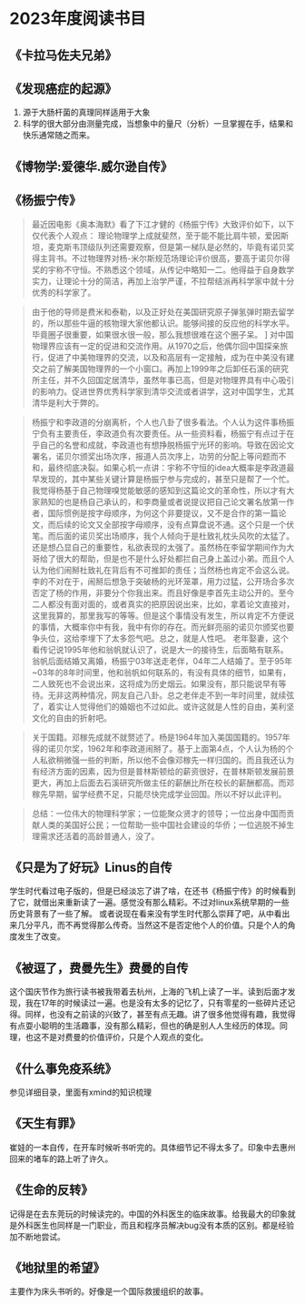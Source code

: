 # 2023年度阅读书目

## 《卡拉马佐夫兄弟》
## 《发现癌症的起源》
1. 源于大肠杆菌的真理同样适用于大象
2. 科学的很大部分由测量完成，当想象中的量尺（分析）一旦掌握在手，结果和快乐通常随之而来。

## 《博物学:爱德华.威尔逊自传》

## 《杨振宁传》
>最近因电影《奥本海默》看了下江才健的《杨振宁传》大致评价如下，以下仅代表个人观点：
理论物理学上成就斐然，至于能不能比肩牛顿，爱因斯坦，麦克斯韦顶级队列还需要观察，但是第一梯队是必然的，毕竟有诺贝奖得主背书。不过物理界对杨-米尔斯规范场理论评价很高，要高于诺贝尔得奖的宇称不守恒。不熟悉这个领域，从传记中略知一二。他得益于自身数学实力，让理论十分的简洁，再加上治学严谨，不拉帮结派再科学家中就十分优秀的科学家了。

>由于他的导师是费米和泰勒，以及正好处在美国研究原子弹氢弹时期去留学的，所以那些牛逼的核物理大家他都认识。能够间接的反应他的科学水平。毕竟圈子很重要，如果很水很一般，那么我想很难在这个圈子呆。
]
>对中国物理界应该有一定的促进和交流作用。从1970之后，他偶尔回中国探亲旅行，促进了中美物理界的交流，以及和高层有一定接触，成为在中美没有建交之前了解美国物理界的一个小窗口。再加上1999年之后卸任石溪的研究所主任，并不久回国定居清华，虽然年事已高，但是对物理界具有中心吸引的影响力。促进世界优秀科学家到清华交流或者讲学，这对中国学生，尤其清华是利大于弊的。

>杨振宁和李政道的分崩离析，个人也八卦了很多看法。个人认为这件事杨振宁负有主要责任，李政道负有次要责任。从一些资料看，杨振宁有点过于在乎自己的名誉和成就，李政道也有想挣脱杨振宁光环的影响。导致在因论文署名，诺贝尔颁奖出场次序，报道人员次序上，功劳的分配上等问题而不和，最终彻底决裂。如果心机一点讲：宇称不守恒的idea大概率是李政道最早发现的，其中某些关键计算是杨振宁参与完成的，甚至只是帮了一个忙。我觉得杨基于自己物理嗅觉能敏感的感知到这篇论文的革命性，所以才有大家熟知的也是杨自己承认的，和李商量或者说提议把自己论文署名放第一作者，国际惯例是按字母顺序，为何这个非要提议，又不是合作的第一篇论文，而后续的论文又全部按字母顺序，没有点算盘说不通。这个只是一个伏笔。而后面的诺贝奖出场顺序，我个人倾向于是杜致礼枕头风吹的太猛了。还是想凸显自己的重要性，私欲表现的太强了。虽然杨在李留学期间作为大哥给了很大的帮助，但是也不是什么好处都拦自己身上盖过小弟。而且个人认为他们闹掰杜致礼在背后有不可推卸的责任；当然杨也肯定不会这么说。李的不对在于，闹掰后想急于突破杨的光环笼罩，用力过猛，公开场合多次否定了杨的作用，非要分个你我出来。而且好像是李首先主动公开的。至今二人都没有面对面的，或者真实的把原因说出来，比如，拿着论文直接对，这里我算的，那里我写的等等。但是这个事情没有发生，所以肯定不方便说的事情，大概率你中有我，我中有你的存在。而光鲜亮丽的诺贝尔颁奖也要争头位，这给李埋下了太多怨气吧。总之，就是人性吧。
老年娶妻，这个看传记说1995年他和翁帆就认识了，说是大一的接待生，后面略有联系。翁帆后面结婚又离婚，杨振宁03年送走老伴，04年二人结婚了。至于95年~03年的8年时间里，他和翁帆如何联系的，有没有具体的细节，如果有，二人致死也不会说出来，这将成为历史烟云。如果没有，那只能说早有等待。无非这两种情况，网友自己八卦。总之老伴走不到一年时间里，就续弦了，着实让人觉得他们的婚姻也不过如此。或许这就是人性的自由，美利坚文化的自由的折射吧。

>关于国籍。邓稼先成就不就赘述了。杨是1964年加入美国国籍的。1957年得的诺贝尔奖，1962年和李政道闹掰了。基于上面第4点，个人认为杨的个人私欲稍微强一些的判断，所以他不会像邓稼先一样归国的。而且我还认为有经济方面的因素，因为但是普林斯顿给的薪资很好，在普林斯顿发展前景更大，再加上后面去石溪研究所做主任的薪酬比所在校长的薪酬都高。而邓稼先早期，留学经费不足，只能尽快完成学业回国。所以不好以此评判。

>总结：一位伟大的物理科学家；一位能聚众贤才的领导；一位出身中国而贡献人类的美国好公民；一位帮助一些中国社会建设的华侨；一位逃脱不掉生理需求还活着的高龄普通人，没了。

## 《只是为了好玩》Linus的自传
学生时代看过电子版的，但是已经淡忘了讲了啥，在还书《杨振宁传》的时候看到了它，就借出来重新读了一遍。感觉没有那么精彩。不过对linux系统早期的一些历史背景有了一些了解。
或者说现在看来没有学生时代那么崇拜了吧，从中看出来几分平凡，而不再觉得那么传奇。当然这不是否定他个人的价值。只是个人的角度发生了改变。

## 《被逗了，费曼先生》费曼的自传
这个国庆节作为旅行读书被我带着去杭州，上海的飞机上读了一半。读到后面才发现，我在17年的时候读过一遍。也是没有太多的记忆了，只有零星的一些碎片还记得。同样，也没有之前读的兴致了，甚至有点无趣。讲了很多他觉得有趣，我觉得有点耍小聪明的生活趣事，没有那么精彩，但也的确是别人人生经历的体现。同理，也这不是对费曼的价值评价，只是个人观点的变化。

## 《什么事免疫系统》
参见详细目录，里面有xmind的知识梳理

## 《天生有罪》
崔娃的一本自传，在开车时候听书听完的。具体细节记不得太多了。印象中去惠州回来的堵车的路上听了许久。

## 《生命的反转》
记得是在去东莞玩的时候读完的。中国的外科医生的临床故事。给我最大的印象就是外科医生也同样是一门职业，而且和程序员解决bug没有本质的区别。都是经验加不断地尝试。

## 《地狱里的希望》
主要作为床头书听的。好像是一个国际救援组织的故事。

